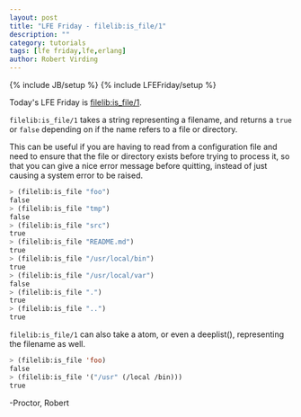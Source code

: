 ```yaml
---
layout: post
title: "LFE Friday - filelib:is_file/1"
description: ""
category: tutorials
tags: [lfe friday,lfe,erlang]
author: Robert Virding
---
```

{% include JB/setup %}
{% include LFEFriday/setup %}

Today's LFE Friday is [filelib:is_file/1](http://www.erlang.org/doc/man/filelib.html#is_file-1).

``filelib:is_file/1`` takes a string representing a filename, and returns a ``true`` or ``false`` depending on if the name refers to a file or directory.

This can be useful if you are having to read from a configuration file and need to ensure that the file or directory exists before trying to process it, so that you can give a nice error message before quitting, instead of just causing a system error to be raised.

```lisp
> (filelib:is_file "foo")
false
> (filelib:is_file "tmp")
false
> (filelib:is_file "src")
true
> (filelib:is_file "README.md")
true
> (filelib:is_file "/usr/local/bin")
true
> (filelib:is_file "/usr/local/var")
false
> (filelib:is_file ".")
true
> (filelib:is_file "..")
true
```

``filelib:is_file/1`` can also take a atom, or even a deeplist(), representing the filename as well.

```lisp
> (filelib:is_file 'foo)
false
> (filelib:is_file '("/usr" (/local /bin)))
true
```

-Proctor, Robert
